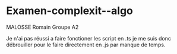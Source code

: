 # Examen-complexit--algo
MALOSSE Romain 
Groupe A2


Je n'ai pas réussi a faire fonctioner les script en .ts je me suis donc débrouiller pour le faire directement en .js par manque de temps.
